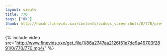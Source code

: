```yaml
--- 
layout: sieutv
title: 770
tags: ["0k"]
thumb: http://hwcdn.finevids.xxx/contents/videos_screenshots/0/770/preview.mp4.jpg
---
```

{% include video src="http://www.finevids.xxx/get_file/1/86a2747aa2126f51e7de9a49703f2891/0/770/770.mp4/" %} 
